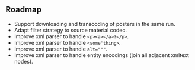 ## Roadmap

* Support downloading and transcoding of posters in the same run.
* Adapt filter strategy to source material codec.
* Improve xml parser to handle `<p><a></a>?</p>`.
* Improve xml parser to handle `<some'thing>`.
* Improve xml parser to handle `alt="""`.
* Improve xml parser to handle entity encodings (join all adjacent xmltext nodes).
